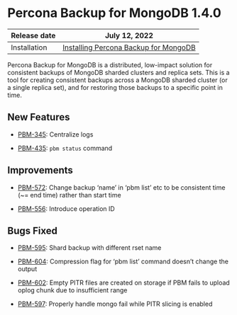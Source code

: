 # Percona Backup for MongoDB 1.4.0

| Release date | July 12, 2022  |
|------------- | ---------------|
| Installation | [Installing Percona Backup for MongoDB](../installation.md) |


Percona Backup for MongoDB is a distributed, low-impact solution for consistent backups of MongoDB
sharded clusters and replica sets. This is a tool for creating consistent backups
across a MongoDB sharded cluster (or a single replica set), and for restoring
those backups to a specific point in time.

## New Features

* [PBM-345](https://jira.percona.com/browse/PBM-345): Centralize logs

* [PBM-435](https://jira.percona.com/browse/PBM-435): `pbm status` command

## Improvements

* [PBM-572](https://jira.percona.com/browse/PBM-572): Change backup ‘name’ in ‘pbm list’ etc to be consistent time (~= end time) rather than start time

* [PBM-556](https://jira.percona.com/browse/PBM-556): Introduce operation ID

## Bugs Fixed

* [PBM-595](https://jira.percona.com/browse/PBM-595): Shard backup with different rset name

* [PBM-604](https://jira.percona.com/browse/PBM-604): Compression flag for ‘pbm list’ command doesn’t change the output

* [PBM-602](https://jira.percona.com/browse/PBM-602): Empty PITR files are created on storage if PBM fails to upload oplog chunk due to insufficient range

* [PBM-597](https://jira.percona.com/browse/PBM-597): Properly handle mongo fail while PITR slicing is enabled
